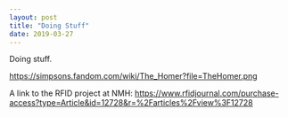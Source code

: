 ```yaml
---
layout: post
title: "Doing Stuff"
date: 2019-03-27
---
```


Doing stuff. 

https://simpsons.fandom.com/wiki/The_Homer?file=TheHomer.png

A link to the RFID project at NMH:
https://www.rfidjournal.com/purchase-access?type=Article&id=12728&r=%2Farticles%2Fview%3F12728

